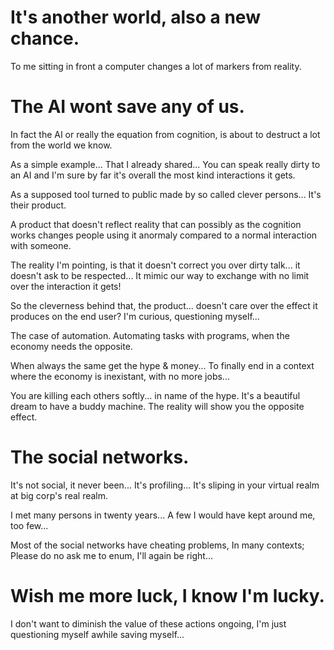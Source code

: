 # It's another world, also a new chance.

To me sitting in front a computer changes a lot of markers from reality.

# The AI wont save any of us.

In fact the AI or really the equation from cognition, is about to destruct a lot from the world we know.

As a simple example... That I already shared... You can speak really dirty to an AI and I'm sure by far it's overall the most kind interactions it gets.

As a supposed tool turned to public made by so called clever persons... It's their product.

A product that doesn't reflect reality that can possibly as the cognition works changes people using it anormaly compared to a normal interaction with someone.

The reality I'm pointing, is that it doesn't correct you over dirty talk... it doesn't ask to be respected... It mimic our way to exchange with no limit over the interaction it gets!

So the cleverness behind that, the product... doesn't care over the effect it produces on the end user? I'm curious, questioning myself...

The case of automation. Automating tasks with programs, when the economy needs the opposite.

When always the same get the hype & money... To finally end in a context where the economy is inexistant, with no more jobs...

You are killing each others softly... in name of the hype. It's a beautiful dream to have a buddy machine. The reality will show you the opposite effect.

# The social networks.

It's not social, it never been... It's profiling... It's sliping in your virtual realm at big corp's real realm.

I met many persons in twenty years... A few I would have kept around me, too few...

Most of the social networks have cheating problems, In many contexts; Please do no ask me to enum, I'll again be right...

# Wish me more luck, I know I'm lucky.

I don't want to diminish the value of these actions ongoing, I'm just questioning myself awhile saving myself...
